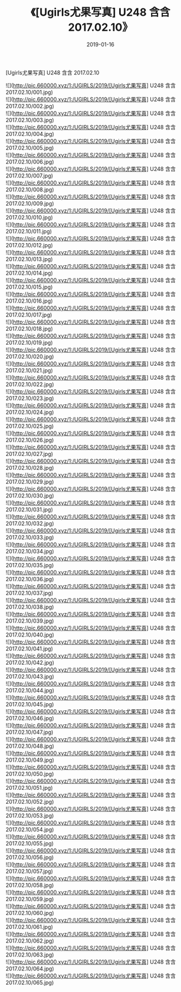 ﻿---
layout: post
title:  《[Ugirls尤果写真] U248 含含 2017.02.10》
date:   2019-01-16
img: http://pic.660000.xyz/1:/UGIRLS/2019/[Ugirls尤果写真] U248 含含 2017.02.10/000.jpg
categories: [美女, 清纯, 唯美]
---

[Ugirls尤果写真] U248 含含 2017.02.10

 ![](http://pic.660000.xyz/1:/UGIRLS/2019/[Ugirls尤果写真] U248 含含 2017.02.10/001.jpg) <br>![](http://pic.660000.xyz/1:/UGIRLS/2019/[Ugirls尤果写真] U248 含含 2017.02.10/002.jpg) <br>![](http://pic.660000.xyz/1:/UGIRLS/2019/[Ugirls尤果写真] U248 含含 2017.02.10/003.jpg) <br>![](http://pic.660000.xyz/1:/UGIRLS/2019/[Ugirls尤果写真] U248 含含 2017.02.10/004.jpg) <br>![](http://pic.660000.xyz/1:/UGIRLS/2019/[Ugirls尤果写真] U248 含含 2017.02.10/005.jpg) <br>![](http://pic.660000.xyz/1:/UGIRLS/2019/[Ugirls尤果写真] U248 含含 2017.02.10/006.jpg) <br>![](http://pic.660000.xyz/1:/UGIRLS/2019/[Ugirls尤果写真] U248 含含 2017.02.10/007.jpg) <br>![](http://pic.660000.xyz/1:/UGIRLS/2019/[Ugirls尤果写真] U248 含含 2017.02.10/008.jpg) <br>![](http://pic.660000.xyz/1:/UGIRLS/2019/[Ugirls尤果写真] U248 含含 2017.02.10/009.jpg) <br>![](http://pic.660000.xyz/1:/UGIRLS/2019/[Ugirls尤果写真] U248 含含 2017.02.10/010.jpg) <br>![](http://pic.660000.xyz/1:/UGIRLS/2019/[Ugirls尤果写真] U248 含含 2017.02.10/011.jpg) <br>![](http://pic.660000.xyz/1:/UGIRLS/2019/[Ugirls尤果写真] U248 含含 2017.02.10/012.jpg) <br>![](http://pic.660000.xyz/1:/UGIRLS/2019/[Ugirls尤果写真] U248 含含 2017.02.10/013.jpg) <br>![](http://pic.660000.xyz/1:/UGIRLS/2019/[Ugirls尤果写真] U248 含含 2017.02.10/014.jpg) <br>![](http://pic.660000.xyz/1:/UGIRLS/2019/[Ugirls尤果写真] U248 含含 2017.02.10/015.jpg) <br>![](http://pic.660000.xyz/1:/UGIRLS/2019/[Ugirls尤果写真] U248 含含 2017.02.10/016.jpg) <br>![](http://pic.660000.xyz/1:/UGIRLS/2019/[Ugirls尤果写真] U248 含含 2017.02.10/017.jpg) <br>![](http://pic.660000.xyz/1:/UGIRLS/2019/[Ugirls尤果写真] U248 含含 2017.02.10/018.jpg) <br>![](http://pic.660000.xyz/1:/UGIRLS/2019/[Ugirls尤果写真] U248 含含 2017.02.10/019.jpg) <br>![](http://pic.660000.xyz/1:/UGIRLS/2019/[Ugirls尤果写真] U248 含含 2017.02.10/020.jpg) <br>![](http://pic.660000.xyz/1:/UGIRLS/2019/[Ugirls尤果写真] U248 含含 2017.02.10/021.jpg) <br>![](http://pic.660000.xyz/1:/UGIRLS/2019/[Ugirls尤果写真] U248 含含 2017.02.10/022.jpg) <br>![](http://pic.660000.xyz/1:/UGIRLS/2019/[Ugirls尤果写真] U248 含含 2017.02.10/023.jpg) <br>![](http://pic.660000.xyz/1:/UGIRLS/2019/[Ugirls尤果写真] U248 含含 2017.02.10/024.jpg) <br>![](http://pic.660000.xyz/1:/UGIRLS/2019/[Ugirls尤果写真] U248 含含 2017.02.10/025.jpg) <br>![](http://pic.660000.xyz/1:/UGIRLS/2019/[Ugirls尤果写真] U248 含含 2017.02.10/026.jpg) <br>![](http://pic.660000.xyz/1:/UGIRLS/2019/[Ugirls尤果写真] U248 含含 2017.02.10/027.jpg) <br>![](http://pic.660000.xyz/1:/UGIRLS/2019/[Ugirls尤果写真] U248 含含 2017.02.10/028.jpg) <br>![](http://pic.660000.xyz/1:/UGIRLS/2019/[Ugirls尤果写真] U248 含含 2017.02.10/029.jpg) <br>![](http://pic.660000.xyz/1:/UGIRLS/2019/[Ugirls尤果写真] U248 含含 2017.02.10/030.jpg) <br>![](http://pic.660000.xyz/1:/UGIRLS/2019/[Ugirls尤果写真] U248 含含 2017.02.10/031.jpg) <br>![](http://pic.660000.xyz/1:/UGIRLS/2019/[Ugirls尤果写真] U248 含含 2017.02.10/032.jpg) <br>![](http://pic.660000.xyz/1:/UGIRLS/2019/[Ugirls尤果写真] U248 含含 2017.02.10/033.jpg) <br>![](http://pic.660000.xyz/1:/UGIRLS/2019/[Ugirls尤果写真] U248 含含 2017.02.10/034.jpg) <br>![](http://pic.660000.xyz/1:/UGIRLS/2019/[Ugirls尤果写真] U248 含含 2017.02.10/035.jpg) <br>![](http://pic.660000.xyz/1:/UGIRLS/2019/[Ugirls尤果写真] U248 含含 2017.02.10/036.jpg) <br>![](http://pic.660000.xyz/1:/UGIRLS/2019/[Ugirls尤果写真] U248 含含 2017.02.10/037.jpg) <br>![](http://pic.660000.xyz/1:/UGIRLS/2019/[Ugirls尤果写真] U248 含含 2017.02.10/038.jpg) <br>![](http://pic.660000.xyz/1:/UGIRLS/2019/[Ugirls尤果写真] U248 含含 2017.02.10/039.jpg) <br>![](http://pic.660000.xyz/1:/UGIRLS/2019/[Ugirls尤果写真] U248 含含 2017.02.10/040.jpg) <br>![](http://pic.660000.xyz/1:/UGIRLS/2019/[Ugirls尤果写真] U248 含含 2017.02.10/041.jpg) <br>![](http://pic.660000.xyz/1:/UGIRLS/2019/[Ugirls尤果写真] U248 含含 2017.02.10/042.jpg) <br>![](http://pic.660000.xyz/1:/UGIRLS/2019/[Ugirls尤果写真] U248 含含 2017.02.10/043.jpg) <br>![](http://pic.660000.xyz/1:/UGIRLS/2019/[Ugirls尤果写真] U248 含含 2017.02.10/044.jpg) <br>![](http://pic.660000.xyz/1:/UGIRLS/2019/[Ugirls尤果写真] U248 含含 2017.02.10/045.jpg) <br>![](http://pic.660000.xyz/1:/UGIRLS/2019/[Ugirls尤果写真] U248 含含 2017.02.10/046.jpg) <br>![](http://pic.660000.xyz/1:/UGIRLS/2019/[Ugirls尤果写真] U248 含含 2017.02.10/047.jpg) <br>![](http://pic.660000.xyz/1:/UGIRLS/2019/[Ugirls尤果写真] U248 含含 2017.02.10/048.jpg) <br>![](http://pic.660000.xyz/1:/UGIRLS/2019/[Ugirls尤果写真] U248 含含 2017.02.10/049.jpg) <br>![](http://pic.660000.xyz/1:/UGIRLS/2019/[Ugirls尤果写真] U248 含含 2017.02.10/050.jpg) <br>![](http://pic.660000.xyz/1:/UGIRLS/2019/[Ugirls尤果写真] U248 含含 2017.02.10/051.jpg) <br>![](http://pic.660000.xyz/1:/UGIRLS/2019/[Ugirls尤果写真] U248 含含 2017.02.10/052.jpg) <br>![](http://pic.660000.xyz/1:/UGIRLS/2019/[Ugirls尤果写真] U248 含含 2017.02.10/053.jpg) <br>![](http://pic.660000.xyz/1:/UGIRLS/2019/[Ugirls尤果写真] U248 含含 2017.02.10/054.jpg) <br>![](http://pic.660000.xyz/1:/UGIRLS/2019/[Ugirls尤果写真] U248 含含 2017.02.10/055.jpg) <br>![](http://pic.660000.xyz/1:/UGIRLS/2019/[Ugirls尤果写真] U248 含含 2017.02.10/056.jpg) <br>![](http://pic.660000.xyz/1:/UGIRLS/2019/[Ugirls尤果写真] U248 含含 2017.02.10/057.jpg) <br>![](http://pic.660000.xyz/1:/UGIRLS/2019/[Ugirls尤果写真] U248 含含 2017.02.10/058.jpg) <br>![](http://pic.660000.xyz/1:/UGIRLS/2019/[Ugirls尤果写真] U248 含含 2017.02.10/059.jpg) <br>![](http://pic.660000.xyz/1:/UGIRLS/2019/[Ugirls尤果写真] U248 含含 2017.02.10/060.jpg) <br>![](http://pic.660000.xyz/1:/UGIRLS/2019/[Ugirls尤果写真] U248 含含 2017.02.10/061.jpg) <br>![](http://pic.660000.xyz/1:/UGIRLS/2019/[Ugirls尤果写真] U248 含含 2017.02.10/062.jpg) <br>![](http://pic.660000.xyz/1:/UGIRLS/2019/[Ugirls尤果写真] U248 含含 2017.02.10/063.jpg) <br>![](http://pic.660000.xyz/1:/UGIRLS/2019/[Ugirls尤果写真] U248 含含 2017.02.10/064.jpg) <br>![](http://pic.660000.xyz/1:/UGIRLS/2019/[Ugirls尤果写真] U248 含含 2017.02.10/065.jpg) <br>